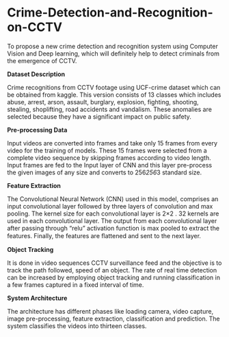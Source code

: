 # Crime-Detection-and-Recognition-on-CCTV
To propose a new crime detection and recognition system using Computer Vision and Deep learning, which will definitely help to detect criminals from the emergence of CCTV.

**Dataset Description**

Crime recognitions from CCTV footage using UCF-crime dataset which can be obtained from kaggle. This version consists of 13 classes which includes abuse, arrest, arson, assault, burglary, explosion, fighting, shooting, stealing, shoplifting, road accidents and vandalism. These anomalies are selected because they have a significant impact on public safety.

**Pre-processing Data**

Input videos are converted into frames and take only 15 frames from every video for the training of models. These 15 frames were selected from a complete video sequence by skipping frames according to video length. Input frames are fed to the  Input layer of CNN and this layer pre-process the given images of any size and converts to 256*256*3 standard size.

**Feature Extraction**

The Convolutional Neural Network (CNN) used in this model, comprises an input convolutional layer   followed by three layers of convolution and max pooling. The kernel size for each convolutional layer is 2×2 . 32 kernels are used in each convolutional layer. The output from each convolutional layer after passing through “relu” activation function is max pooled to extract the features. Finally, the features are ﬂattened and sent to the next layer.

**Object Tracking**

It is done in video sequences CCTV surveillance feed and the objective is to track the path followed, speed of an object. The rate of real time detection can be increased by employing object tracking and running classification in a few frames captured in a fixed interval of time. 

**System Architecture**

The architecture has different phases like loading camera, video capture, image pre-processing, feature extraction, classification and prediction. The system classifies the videos into thirteen classes.



